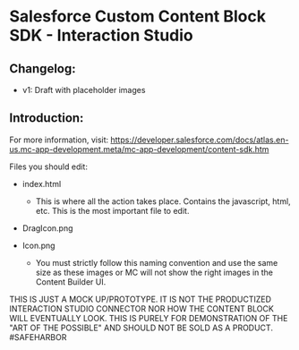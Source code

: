 # Salesforce Custom Content Block SDK - Interaction Studio

## Changelog:
- v1: 	Draft with placeholder images

## Introduction:
For more information, visit: https://developer.salesforce.com/docs/atlas.en-us.mc-app-development.meta/mc-app-development/content-sdk.htm

Files you should edit:

- index.html
	- This is where all the action takes place. Contains the javascript, html, etc. This is the most important file to edit.

- DragIcon.png
- Icon.png
	- You must strictly follow this naming convention and use the same size as these images or MC will not show the right images in the Content Builder UI.


THIS IS JUST A MOCK UP/PROTOTYPE. IT IS NOT THE PRODUCTIZED INTERACTION STUDIO CONNECTOR NOR HOW THE CONTENT BLOCK WILL EVENTUALLY LOOK. THIS IS PURELY FOR DEMONSTRATION OF THE "ART OF THE POSSIBLE" AND SHOULD NOT BE SOLD AS A PRODUCT. #SAFEHARBOR